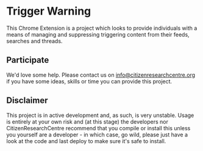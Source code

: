 # Trigger Warning

This Chrome Extension is a project which looks to provide individuals with a means of managing and suppressing triggering content from their feeds, searches and threads.

## Participate

We'd love some help. Please contact us on info@citizenresearchcentre.org if you have some ideas, skills or time you can provide this project.

## Disclaimer

This project is in active development and, as such, is very unstable. Usage is entirely at your own risk and (at this stage) the developers nor CitizenResearchCentre recommend that you compile or install this unless you yourself are a developer - in which case, go wild, please just have a look at the code and last deploy to make sure it's safe to install.
